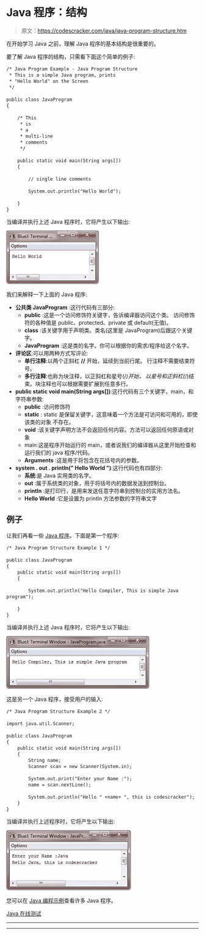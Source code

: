 # Java 程序：结构

> 原文：<https://codescracker.com/java/java-program-structure.htm>

在开始学习 Java 之前，理解 Java 程序的基本结构是很重要的。

要了解 Java 程序的结构，只需看下面这个简单的例子:

```
/* Java Program Example - Java Program Structure
 * This is a simple Java program, prints
 * "Hello World" on the Screen
 */

public class JavaProgram
{

    /* This
     * is
     * a
     * multi-line
     * comments
     */

    public static void main(String args[])
    {

        // single line comments

        System.out.println("Hello World");

    }
}
```

当编译并执行上述 Java 程序时，它将产生以下输出:

![structure of java program](img/0ccfc48b161701a0bb41b8194e804f1b.png)

我们来解释一下上面的 Java 程序:

*   **公共类 JavaProgram** :这行代码有三部分:
    *   **public** :这是一个访问修饰符关键字，告诉编译器访问这个类。 访问修饰符的各种值是 public、protected、private 或 default(无值)。
    *   **class** :该关键字用于声明类。类名(这里是 JavaProgram)后跟这个关键字。
    *   **JavaProgram** :这是类的名字。你可以根据你的需求/程序给这个名字。
*   **评论区**:可以用两种方式写评论:
    *   **单行注释**:以两个正斜杠 **//** 开始，延续到当前行尾。 行注释不需要结束符号。
    *   **多行注释**:也称为块注释，以正斜杠和星号(/*)开始， 以星号和正斜杠(*/)结束。块注释也可以根据需要扩展到任意多行。
*   **public static void main(String args[])**:这行代码有三个关键字，main，和字符串参数:
    *   **public** :访问修饰符
    *   **static** : static 是保留关键字，这意味着一个方法是可访问和可用的，即使该类的对象 不存在。
    *   **void** :该关键字声明方法不会返回任何内容。方法可以返回任何原语或对象
    *   main:这是程序开始运行的 main，或者说我们的编译器从这里开始检查和运行我们的 java 程序/代码。
    *   **Arguments** :这是用于将包含在花括号内的参数。
*   **system . out . println(" Hello World ")**:这行代码也有四部分:
    *   **系统**:是 Java 实用类的名字。
    *   **out** :属于系统类的对象，用于将括号内的数据发送到控制台。
    *   **println** :是打印行，是用来发送任意字符串到控制台的实用方法名。
    *   **Hello World** :它是设置为 println 方法参数的字符串文字

## 例子

让我们再看一些 [Java 程序](/java/program/java-programming-examples.htm)。下面是第一个程序:

```
/* Java Program Structure Example 1 */

public class JavaProgram
{
    public static void main(String args[])
    {

        System.out.println("Hello Compiler, This is simple Java program");

    }
}
```

当编译并执行上述 Java 程序时，它将产生以下输出:

![java program structure](img/416b065017b92bc8ff86471fd4ae71b3.png)

这是另一个 Java 程序，接受用户的输入:

```
/* Java Program Structure Example 2 */

import java.util.Scanner;

public class JavaProgram
{
    public static void main(String args[])
    {
        String name;
        Scanner scan = new Scanner(System.in);

        System.out.print("Enter your Name :");
        name = scan.nextLine();

        System.out.println("Hello " +name+ ", this is codescracker");
    }
}
```

当编译并执行上述程序时，它将产生以下输出:

![program structure of java](img/02dd05da98045a0ba4c98634c235dd5d.png)

您可以在 [Java 编程示例](/java/program/java-programming-examples.htm)查看许多 Java 程序。

[Java 在线测试](/exam/showtest.php?subid=1)

* * *

* * *